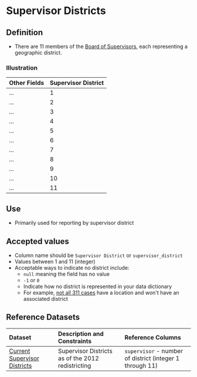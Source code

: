 # Supervisor Districts

## Definition

* There are 11 members of the [Board of Supervisors](http://www.sfbos.org/), each representing a geographic district. 

### Illustration

| Other Fields | Supervisor District |
| :--- | :--- |
| ... | 1 |
| ... | 2 |
| ... | 3 |
| ... | 4 |
| ... | 5 |
| ... | 6 |
| ... | 7 |
| ... | 8 |
| ... | 9 |
| ... | 10 |
| ... | 11 |

## Use

* Primarily used for reporting by supervisor district

## Accepted values

* Column name should be `Supervisor District` or `supervisor_district`
* Values between 1 and 11 \(integer\)
* Acceptable ways to indicate no district include:
  * `null` meaning the field has no value
  * `-1` or `0` 
  * Indicate how no district is represented in your data dictionary
  * For example, [not all 311 cases](https://data.sfgov.org/City-Infrastructure/Case-Data-from-San-Francisco-311-SF311-/vw6y-z8j6) have a location and won't have an associated district

## Reference Datasets

| Dataset | Description and Constraints | Reference Columns |
| :--- | :--- | :--- |
| [Current Supervisor Districts](https://data.sfgov.org/Geographic-Locations-and-Boundaries/Current-Supervisor-Districts/8nkz-x4ny) | Supervisor Districts as of the 2012 redistricting | `supervisor` - number of district \(integer 1 through 11\) |

